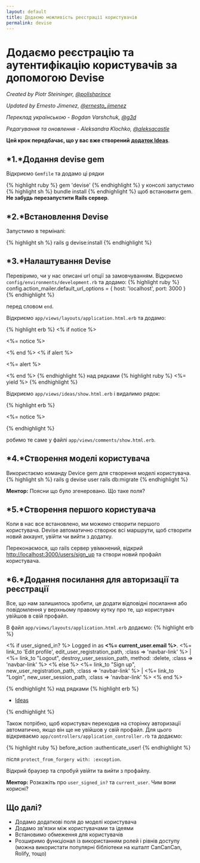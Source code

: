 ```yaml
---
layout: default
title: Додаємо можливість реєстрації користувачів
permalink: devise
---
```


# Додаємо реєстрацію та аутентифікацію користувачів за допомогою Devise

*Created by Piotr Steininger, [@polishprince](https://twitter.com/polishprince)*

*Updated by Ernesto Jimenez, [@ernesto_jimenez](https://twitter.com/ernesto_jimenez)*

*Переклад українською - Bogdan Varshchuk, [@g3d](https://github.com/g3d)*

*Редагування та оновлення -  Aleksandra Klochko, [@aleksacastle](https://github.com/aleksacastle)*

**Цей крок передбачає, що у вас вже створений** [**додаток Ideas**](/app).


## *1.*Додання devise gem

Відкриємо `Gemfile` та додамо ці рядки

{% highlight ruby %}
gem 'devise'
{% endhighlight %}
у консолі запустимо
{% highlight sh %}
bundle install
{% endhighlight %}
щоб встановити gem. **Не забудь перезапустити Rails сервер**.

## *2.*Встановлення Devise

Запустимо в терміналі:

{% highlight sh %}
rails g devise:install
{% endhighlight %}


## *3.*Налаштування Devise

Перевіримо, чи у нас описані url опції за замовчуванням. Відкриємо `config/environments/development.rb` та додамо:
{% highlight ruby %}
   config.action_mailer.default_url_options = { host: 'localhost', port: 3000 }
{% endhighlight %}

перед словом `end`.

Відкриємо `app/views/layouts/application.html.erb` та додамо:

{% highlight erb %}
<% if notice %>
  <p class="alert alert-success"><%= notice %></p>
<% end %>
<% if alert %>
  <p class="alert alert-danger"><%= alert %></p>
<% end %>
{% endhighlight %}
над рядками
{% highlight ruby %}
   <%= yield %>
{% endhighlight %}

Відкриємо `app/views/ideas/show.html.erb` і видалимо рядок:

{% highlight erb %}
<p id="notice"><%= notice %></p>
{% endhighlight %}

робимо те саме у файлі `app/views/comments/show.html.erb`.

## *4.*Створення моделi користувача

Використаємо команду Device gem для створення моделi користувача.
{% highlight sh %}
   rails g devise user
   rails db:migrate
{% endhighlight %}

**Ментор:** Поясни що було згенеровано. Що таке поля?

## *5.*Створення першого користувача

Коли в нас все встановлено, ми можемо створити першого користувача. Devise автоматично створює всі маршрути, щоб створити новий аккаунт, увійти чи вийти з додатку.

Переконаємося, що rails сервер увімкнений, відкрий [http://localhost:3000/users/sign_up](http://localhost:3000/users/sign_up) та створи новий профайл користувача.

## *6.*Додання посилання для авторизації та реєстрації

Все, що нам залишилось зробити, це додати відповідні посилання або повідомлення у верхньому правому кутку про те, що користувач увійшов в свій профайл.

В файл `app/views/layouts/application.html.erb` додаємо:
{% highlight erb %}
<p class="navbar-text pull-right">
<% if user_signed_in? %>
  Logged in as <strong><%= current_user.email %></strong>.
  <%= link_to 'Edit profile', edit_user_registration_path, :class => 'navbar-link' %> |
  <%= link_to "Logout", destroy_user_session_path, method: :delete, :class => 'navbar-link'  %>
<% else %>
  <%= link_to "Sign up", new_user_registration_path, :class => 'navbar-link'  %> |
  <%= link_to "Login", new_user_session_path, :class => 'navbar-link'  %>
<% end %>
</p>
{% endhighlight %}
над рядками
{% highlight erb %}
<ul class="nav">
  <li class="active"><a href="/ideas">Ideas</a></li>
</ul>
{% endhighlight %}

Також потрібно, щоб користувач переходив на сторінку авторизації автоматично, якщо він ще не увійшов у свій профайл. Для цього відкриваємо `app/controllers/application_controller.rb` та додаємо:

{% highlight ruby %}
  before_action :authenticate_user!
{% endhighlight %}

після `protect_from_forgery with: :exception`.

Відкрий браузер та спробуй увійти та вийти з профайлу.

**Ментор:** Розкажіть про `user_signed_in?` та `current_user`. Чим вони корисні?

## Що далі?

* Додамо додаткові поля до моделі користувача
* Додамо зв'язки між користувачами та ідеями
* Встановимо обмеження для користувачів
* Розширимо функціонал із використанням ролей і рівнів доступу (можна використати популярні бібліотеки на кшталт CanCanCan, Rolify, тощо)
